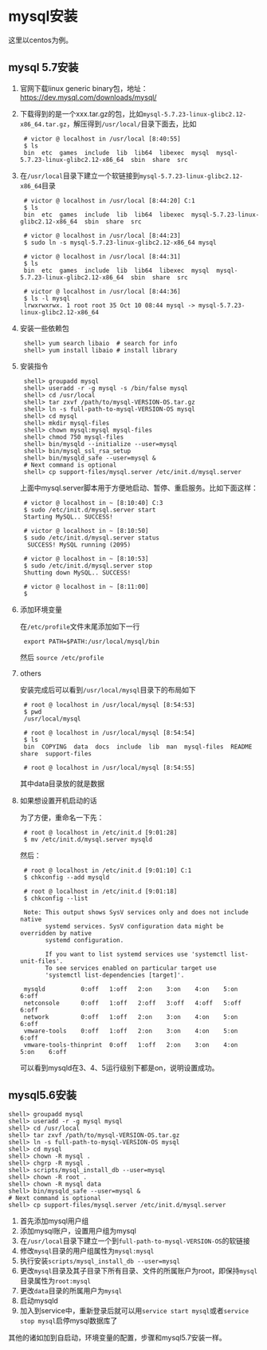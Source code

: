 # mysql安装 #
这里以centos为例。
## mysql 5.7安装 ##
1. 官网下载linux generic binary包，地址：https://dev.mysql.com/downloads/mysql/
2. 下载得到的是一个xxx.tar.gz的包，比如`mysql-5.7.23-linux-glibc2.12-x86_64.tar.gz`，解压得到`/usr/local/`目录下面去，比如

		# victor @ localhost in /usr/local [8:40:55] 
		$ ls
		bin  etc  games  include  lib  lib64  libexec  mysql  mysql-5.7.23-linux-glibc2.12-x86_64  sbin  share  src
3. 在`/usr/local`目录下建立一个软链接到`mysql-5.7.23-linux-glibc2.12-x86_64`目录

		# victor @ localhost in /usr/local [8:44:20] C:1
		$ ls
		bin  etc  games  include  lib  lib64  libexec  mysql-5.7.23-linux-glibc2.12-x86_64  sbin  share  src
		
		# victor @ localhost in /usr/local [8:44:23] 
		$ sudo ln -s mysql-5.7.23-linux-glibc2.12-x86_64 mysql
		
		# victor @ localhost in /usr/local [8:44:31] 
		$ ls  
		bin  etc  games  include  lib  lib64  libexec  mysql  mysql-5.7.23-linux-glibc2.12-x86_64  sbin  share  src
		
		# victor @ localhost in /usr/local [8:44:36] 
		$ ls -l mysql
		lrwxrwxrwx. 1 root root 35 Oct 10 08:44 mysql -> mysql-5.7.23-linux-glibc2.12-x86_64
4. 安装一些依赖包

		shell> yum search libaio  # search for info
		shell> yum install libaio # install library

5. 安装指令

		shell> groupadd mysql
		shell> useradd -r -g mysql -s /bin/false mysql
		shell> cd /usr/local
		shell> tar zxvf /path/to/mysql-VERSION-OS.tar.gz
		shell> ln -s full-path-to-mysql-VERSION-OS mysql
		shell> cd mysql
		shell> mkdir mysql-files
		shell> chown mysql:mysql mysql-files
		shell> chmod 750 mysql-files
		shell> bin/mysqld --initialize --user=mysql 
		shell> bin/mysql_ssl_rsa_setup              
		shell> bin/mysqld_safe --user=mysql &
		# Next command is optional
		shell> cp support-files/mysql.server /etc/init.d/mysql.server

	上面中mysql.server脚本用于方便地启动、暂停、重启服务。比如下面这样：

		# victor @ localhost in ~ [8:10:40] C:3
		$ sudo /etc/init.d/mysql.server start
		Starting MySQL.. SUCCESS! 
		
		# victor @ localhost in ~ [8:10:50] 
		$ sudo /etc/init.d/mysql.server status
		 SUCCESS! MySQL running (2095)
		
		# victor @ localhost in ~ [8:10:53] 
		$ sudo /etc/init.d/mysql.server stop  
		Shutting down MySQL.. SUCCESS! 
		
		# victor @ localhost in ~ [8:11:00] 
		$ 

6. 添加环境变量

	在`/etc/profile`文件末尾添加如下一行

		export PATH=$PATH:/usr/local/mysql/bin
	然后 `source /etc/profile`

7. others

	安装完成后可以看到`/usr/local/mysql`目录下的布局如下

		# root @ localhost in /usr/local/mysql [8:54:53] 
		$ pwd
		/usr/local/mysql
		
		# root @ localhost in /usr/local/mysql [8:54:54] 
		$ ls
		bin  COPYING  data  docs  include  lib  man  mysql-files  README  share  support-files
		
		# root @ localhost in /usr/local/mysql [8:54:55]

	其中data目录放的就是数据

8. 如果想设置开机启动的话

	为了方便，重命名一下先：

		# root @ localhost in /etc/init.d [9:01:28] 
		$ mv /etc/init.d/mysql.server mysqld

	然后：		

		# root @ localhost in /etc/init.d [9:01:10] C:1
		$ chkconfig --add mysqld          
		
		# root @ localhost in /etc/init.d [9:01:18] 
		$ chkconfig --list      
		
		Note: This output shows SysV services only and does not include native
		      systemd services. SysV configuration data might be overridden by native
		      systemd configuration.
		
		      If you want to list systemd services use 'systemctl list-unit-files'.
		      To see services enabled on particular target use
		      'systemctl list-dependencies [target]'.
		
		mysqld         	0:off	1:off	2:on	3:on	4:on	5:on	6:off
		netconsole     	0:off	1:off	2:off	3:off	4:off	5:off	6:off
		network        	0:off	1:off	2:on	3:on	4:on	5:on	6:off
		vmware-tools   	0:off	1:off	2:on	3:on	4:on	5:on	6:off
		vmware-tools-thinprint	0:off	1:off	2:on	3:on	4:on	5:on	6:off

	可以看到mysqld在3、4、5运行级别下都是on，说明设置成功。

## mysql5.6安装 ##

	shell> groupadd mysql
	shell> useradd -r -g mysql mysql
	shell> cd /usr/local
	shell> tar zxvf /path/to/mysql-VERSION-OS.tar.gz
	shell> ln -s full-path-to-mysql-VERSION-OS mysql
	shell> cd mysql
	shell> chown -R mysql .
	shell> chgrp -R mysql .
	shell> scripts/mysql_install_db --user=mysql
	shell> chown -R root .
	shell> chown -R mysql data
	shell> bin/mysqld_safe --user=mysql &
	# Next command is optional
	shell> cp support-files/mysql.server /etc/init.d/mysql.server
	
1. 首先添加mysql用户组
2. 添加mysql账户，设置用户组为mysql
3. 在`/usr/local`目录下建立一个到`full-path-to-mysql-VERSION-OS`的软链接
4. 修改`mysql`目录的用户组属性为`mysql:mysql`
5. 执行安装`scripts/mysql_install_db --user=mysql`
6. 更改`mysql`目录及其子目录下所有目录、文件的所属账户为root，即保持`mysql`目录属性为`root:mysql`
7. 更改`data`目录的所属用户为`mysql`
8. 启动mysqld
9. 加入到service中，重新登录后就可以用`service start mysql`或者`service stop mysql`启停mysql数据库了

其他的诸如加到自启动，环境变量的配置，步骤和mysql5.7安装一样。